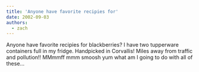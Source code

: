 ```yaml
---
title: 'Anyone have favorite recipies for'
date: 2002-09-03
authors:
  - zach
---
```


Anyone have favorite recipies for blackberries? I have two tupperware containers full in my fridge. Handpicked in Corvallis! Miles away from traffic and pollution!! MMmmff mmm smoosh yum what am I going to do with all of these...
